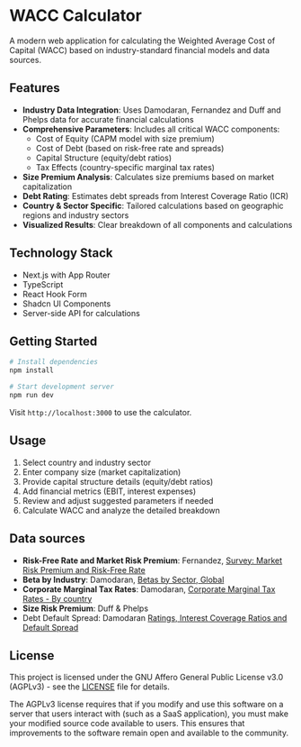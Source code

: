 # WACC Calculator

A modern web application for calculating the Weighted Average Cost of Capital (WACC) based on industry-standard financial models and data sources.

## Features

- **Industry Data Integration**: Uses Damodaran, Fernandez and Duff and Phelps data for accurate financial calculations
- **Comprehensive Parameters**: Includes all critical WACC components:
  - Cost of Equity (CAPM model with size premium)
  - Cost of Debt (based on risk-free rate and spreads)
  - Capital Structure (equity/debt ratios)
  - Tax Effects (country-specific marginal tax rates)
- **Size Premium Analysis**: Calculates size premiums based on market capitalization
- **Debt Rating**: Estimates debt spreads from Interest Coverage Ratio (ICR)
- **Country & Sector Specific**: Tailored calculations based on geographic regions and industry sectors
- **Visualized Results**: Clear breakdown of all components and calculations

## Technology Stack

- Next.js with App Router
- TypeScript
- React Hook Form
- Shadcn UI Components
- Server-side API for calculations

## Getting Started

```bash
# Install dependencies
npm install

# Start development server
npm run dev
```

Visit `http://localhost:3000` to use the calculator.

## Usage

1. Select country and industry sector
2. Enter company size (market capitalization)
3. Provide capital structure details (equity/debt ratios)
4. Add financial metrics (EBIT, interest expenses)
5. Review and adjust suggested parameters if needed
6. Calculate WACC and analyze the detailed breakdown

## Data sources

- **Risk-Free Rate and Market Risk Premium**: Fernandez, [Survey: Market Risk Premium and Risk-Free Rate](https://papers.ssrn.com/sol3/papers.cfm?abstract_id=4754347)
- **Beta by Industry**: Damodaran, [Betas by Sector, Global](https://pages.stern.nyu.edu/~adamodar/New_Home_Page/datacurrent.html#discrate)
- **Corporate Marginal Tax Rates**: Damodaran, [Corporate Marginal Tax Rates - By country](https://pages.stern.nyu.edu/~adamodar/New_Home_Page/datafile/countrytaxrates.html)
- **Size Risk Premium**: Duff & Phelps
- Debt Default Spread: Damodaran [Ratings, Interest Coverage Ratios and Default Spread](https://pages.stern.nyu.edu/~adamodar/New_Home_Page/datafile/ratings.html)

## License

This project is licensed under the GNU Affero General Public License v3.0 (AGPLv3) - see the [LICENSE](LICENSE) file for details.

The AGPLv3 license requires that if you modify and use this software on a server that users interact with (such as a SaaS application), you must make your modified source code available to users. This ensures that improvements to the software remain open and available to the community.
